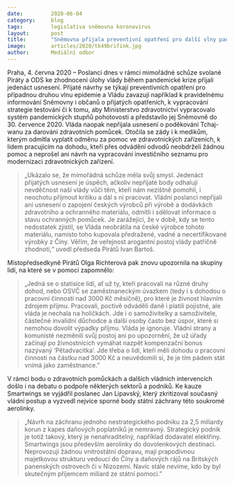```yaml
---
date:         2020-06-04
category:     blog
tags:         legislativa sněmovna koronavirus
layout:       post
title:        "Sněmovna přijala preventivní opatření pro další vlny pandemie. Vládní poslanci naopak potvrdili ignoraci nejohroženějších skupin lidí a hájili pochybné nákupy ochranných pomůcek"
image:        articles/2020/tk49brifink.jpg
author:       Mediální odbor
---  
```



Praha, 4. června 2020 –  Poslanci dnes v rámci mimořádné schůze svolané Piráty a ODS ke zhodnocení úlohy vlády během pandemické krize přijali jedenáct usnesení. Přijaté návrhy se týkají preventivních opatření pro případnou druhou vlnu epidemie a Vládu zavazují například k pravidelnému informování Sněmovny i občanů o přijatých opatřeních, k vypracování strategie testování či k tomu, aby Ministerstvo zdravotnictví vypracovalo systém pandemických stupňů pohotovosti a představilo jej Sněmovně do 30. července 2020. Vláda naopak nepřijala usnesení o poděkování Tchaj-wanu za darování zdravotních pomůcek. Otočila se zády i k medikům, kterým odmítla vyplatit odměnu za pomoc ve zdravotnických zařízeních, k lidem pracujícím na dohodu, kteří přes odvádění odvodů neobdrželi žádnou pomoc a neprošel ani návrh na vypracování investičního seznamu pro modernizaci zdravotnických zařízení.
 
> „Ukázalo se, že mimořádná schůze měla svůj smysl. Jedenáct přijatých usnesení je úspěch, ačkoliv nepřijaté body odhalují nevděčnost naší vlády vůči těm, kteří nám nezištně pomohli, i neochotu přijmout kritiku a dál s ní pracovat. Vládní poslanci nepřijali ani usnesení o zapojení českých výrobců při výrobě a dodávkách zdravotního a ochranného materiálu, odmítli i sdělovat informace o stavu ochranných pomůcek. Je zarážející, že v době, kdy se tento nedostatek zjistil, se Vláda neobrátila na české výrobce tohoto materiálu, namísto toho kupovala předražené, vadné a necertifikované výrobky z Číny. Věřím, že veřejnost arogantní postoj vlády patřičně zhodnotí,“ uvedl předseda Pirátů Ivan Bartoš.

Místopředsedkyně Pirátů Olga Richterová pak znovu upozornila na skupiny lidí, na které se v pomoci zapomnělo: 
> „Jedná se o statisíce lidí, ať už ty, kteří pracovali na různé druhy dohod, nebo OSVČ se zaměstnaneckým úvazkem (tedy i s dohodou o pracovní činnosti nad 3000 Kč měsíčně), pro které je živnost hlavním zdrojem příjmu. Pracovali, poctivě odváděli daně i platili pojistné, ale vláda je nechala na holičkách. Jde i o samoživitelky a samoživitele, částečné invalidní důchodce a další osoby často bez úspor, které si nemohou dovolit výpadky příjmu. Vláda je ignoruje. Vládní strany a komunisté nezměnili svůj postoj ani po upozornění, že už úřady začínají po živnostnících vymáhat nazpět kompenzační bonus nazývaný ‘Pětadvacítka‘. Jde třeba o lidi, kteří měli dohodu o pracovní činnosti na částku nad 3000 Kč a neuvědomili si, že je tím pádem stát vnímá jako zaměstnance.”

V rámci bodu o zdravotních pomůckách a dalších vládních intervencích došlo i na debatu o podpoře některých sektorů a podniků. Ke kauze Smartwings se vyjádřil poslanec Jan Lipavský, který zkritizoval současný vládní postup a vyzvedl nejvíce sporné body státní záchrany této soukromé aerolinky. 
> „Návrh na záchranu jednoho nestrategického podniku za 2,5 miliardy korun z kapes daňových poplatníků je nemravný. Strategický podnik je totiž takový, který je nenahraditelný, například dodavatel elektřiny. Smartwings jsou především aerolinky do dovolenkových destinací. Neprovozují žádnou vnitrostátní dopravu, mají prapodivnou majetkovou strukturu vedoucí do Číny a daňových rájů na Britských panenských ostrovech či v Nizozemí. Navíc stále nevíme, kdo by byl skutečným příjemcem miliard ze státní pomoci.”
